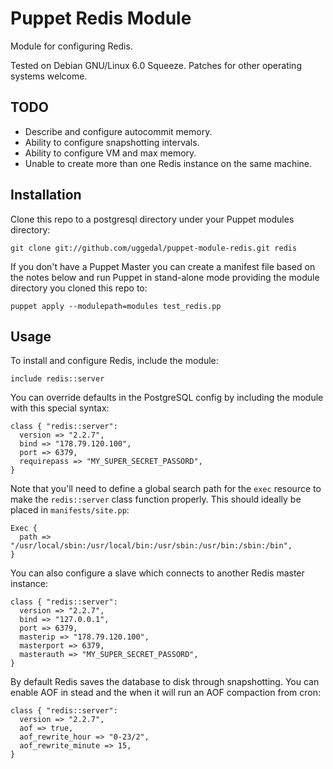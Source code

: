 Puppet Redis Module
===================

Module for configuring Redis.

Tested on Debian GNU/Linux 6.0 Squeeze. Patches for other
operating systems welcome.


TODO
----

* Describe and configure autocommit memory.
* Ability to configure snapshotting intervals.
* Ability to configure VM and max memory.
* Unable to create more than one Redis instance on the same machine.


Installation
------------

Clone this repo to a postgresql directory under your Puppet
modules directory:

    git clone git://github.com/uggedal/puppet-module-redis.git redis

If you don't have a Puppet Master you can create a manifest file
based on the notes below and run Puppet in stand-alone mode
providing the module directory you cloned this repo to:

    puppet apply --modulepath=modules test_redis.pp


Usage
-----

To install and configure Redis, include the module:

    include redis::server

You can override defaults in the PostgreSQL config by including
the module with this special syntax:

    class { "redis::server":
      version => "2.2.7",
      bind => "178.79.120.100",
      port => 6379,
      requirepass => "MY_SUPER_SECRET_PASSORD",
    }

Note that you'll need to define a global search path for the `exec`
resource to make the `redis::server` class function properly. This
should ideally be placed in `manifests/site.pp`:

    Exec {
      path => "/usr/local/sbin:/usr/local/bin:/usr/sbin:/usr/bin:/sbin:/bin",
    }

You can also configure a slave which connects to another Redis master
instance:

    class { "redis::server":
      version => "2.2.7",
      bind => "127.0.0.1",
      port => 6379,
      masterip => "178.79.120.100",
      masterport => 6379,
      masterauth => "MY_SUPER_SECRET_PASSORD",
    }

By default Redis saves the database to disk through snapshotting. You can
enable AOF in stead and the when it will run an AOF compaction from cron:

    class { "redis::server":
      version => "2.2.7",
      aof => true,
      aof_rewrite_hour => "0-23/2",
      aof_rewrite_minute => 15,
    }

